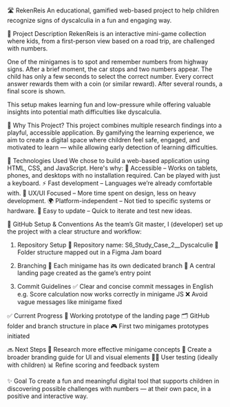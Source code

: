 🛣️ RekenReis
An educational, gamified web-based project to help children recognize signs of dyscalculia in a fun and engaging way.

📌 Project Description
RekenReis is an interactive mini-game collection where kids, from a first-person view based on a road trip, are challenged with numbers. 

One of the minigames is to spot and remember numbers from highway signs. After a brief moment, the car stops and two numbers appear. The child has only a few seconds to select the correct number. Every correct answer rewards them with a coin (or similar reward). After several rounds, a final score is shown.

This setup makes learning fun and low-pressure while offering valuable insights into potential math difficulties like dyscalculia.

🧠 Why This Project?
This project combines multiple research findings into a playful, accessible application. By gamifying the learning experience, we aim to create a digital space where children feel safe, engaged, and motivated to learn — while allowing early detection of learning difficulties.

🔧 Technologies Used
We chose to build a web-based application using HTML, CSS, and JavaScript. Here's why:
  📱 Accessible – Works on tablets, phones, and desktops with no installation required. Can be played with just a keyboard.
  ⚡ Fast development – Languages we’re already comfortable with.
  🧩 UX/UI Focused – More time spent on design, less on heavy development.
  🌍 Platform-independent – Not tied to specific systems or hardware.
  🔁 Easy to update – Quick to iterate and test new ideas.

🧩 GitHub Setup & Conventions
As the team’s Git master, I (developer) set up the project with a clear structure and workflow:

  1. Repository Setup
    🏁 Repository name: S6_Study_Case_2__Dyscalculie
    📁 Folder structure mapped out in a Figma Jam board

  2. Branching
    🌿 Each minigame has its own dedicated branch
    🧭 A central landing page created as the game’s entry point

  3. Commit Guidelines
    ✅ Clear and concise commit messages in English
    e.g. Score calculation now works correctly in minigame JS
    ❌ Avoid vague messages like minigame fixed

✅ Current Progress
  🚗 Working prototype of the landing page 
  🗂️ GitHub folder and branch structure in place
  🎮 First two minigames prototypes initiated

🔜 Next Steps
  🧪 Research more effective minigame concepts
  🎨 Create a broader branding guide for UI and visual elements
  🧍‍♂️ User testing (ideally with children)
  📊 Refine scoring and feedback system

✨ Goal
To create a fun and meaningful digital tool that supports children in discovering possible challenges with numbers — at their own pace, in a positive and interactive way.

